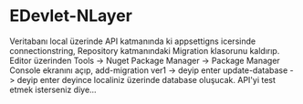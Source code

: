 # EDevlet-NLayer

Veritabanı local üzerinde API katmanında ki appsettigns icersinde connectionstring, Repository katmanındaki Migration klasorunu kaldırıp. 
Editor üzerinden Tools -> Nuget Package Manager -> Package Manager Console ekranını açıp,
add-migration ver1 -> deyip enter
update-database -> deyip enter deyince localiniz üzerinde database oluşucak. API'yi test etmek isterseniz diye...
